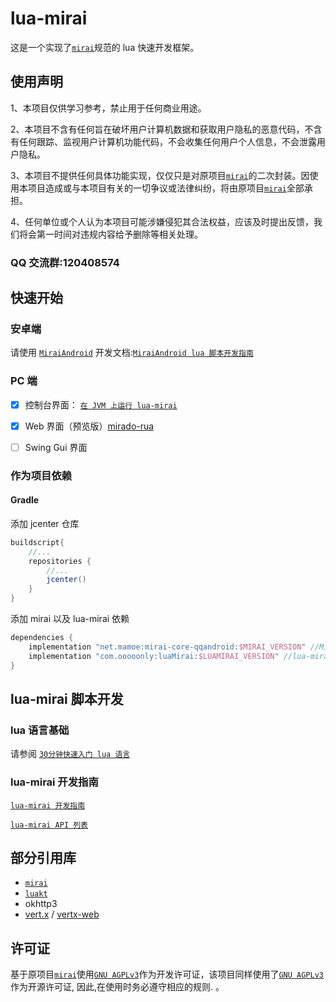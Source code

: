 

# lua-mirai

 这是一个实现了[`mirai`](https://github.com/mamoe/mirai)规范的 lua 快速开发框架。



## 使用声明

1、本项目仅供学习参考，禁止用于任何商业用途。

2、本项目不含有任何旨在破坏用户计算机数据和获取用户隐私的恶意代码，不含有任何跟踪、监视用户计算机功能代码，不会收集任何用户个人信息，不会泄露用户隐私。

3、本项目不提供任何具体功能实现，仅仅只是对原项目[`mirai`](https://github.com/mamoe/mirai)的二次封装。因使用本项目造成或与本项目有关的一切争议或法律纠纷，将由原项目[`mirai`](https://github.com/mamoe/mirai)全部承担。

4、任何单位或个人认为本项目可能涉嫌侵犯其合法权益，应该及时提出反馈，我们将会第一时间对违规内容给予删除等相关处理。

### QQ 交流群:120408574

## 快速开始

### 安卓端

请使用 [`MiraiAndroid`](https://github.com/mzdluo123/MiraiAndroid)
开发文档:[`MiraiAndroid lua 脚本开发指南`](/docs/miraiandroid.md)

### PC 端

- [x] 控制台界面： [`在 JVM 上运行 lua-mirai`](/docs/jvm.md)
- [x] Web 界面（预览版）[mirado-rua](https://github.com/only52607/mirado-rua)
- [ ] Swing Gui 界面


### 作为项目依赖

#### Gradle

添加 jcenter 仓库

``` groovy
buildscript{
    //...
    repositories {
        //...
        jcenter() 
    }
}
```

添加 mirai 以及 lua-mirai 依赖

```groovy
dependencies {
    implementation "net.mamoe:mirai-core-qqandroid:$MIRAI_VERSION" //Mirai Core
    implementation "com.ooooonly:luaMirai:$LUAMIRAI_VERSION" //lua-mirai
}
```



## lua-mirai 脚本开发

### lua 语言基础

请参阅 [`30分钟快速入门 lua 语言`](https://www.runoob.com/lua/lua-tutorial.html)

### lua-mirai 开发指南

[`lua-mirai 开发指南`](/docs/guide.md)

[`lua-mirai API 列表`](/docs/apis.md)

## 部分引用库

 - [`mirai`](https://github.com/mamoe/mirai)
 - [`luakt`](https://github.com/only52607/luakt)
 - okhttp3
 - [vert.x](https://github.com/eclipse-vertx/vert.x) / [vertx-web](https://github.com/vert-x3/vertx-web)



## 许可证

基于原项目[`mirai`](https://github.com/mamoe/mirai)使用[`GNU AGPLv3`](https://choosealicense.com/licenses/agpl-3.0/)作为开发许可证，该项目同样使用了[`GNU AGPLv3`](https://choosealicense.com/licenses/agpl-3.0/) 作为开源许可证, 因此,在使用时务必遵守相应的规则. 。


